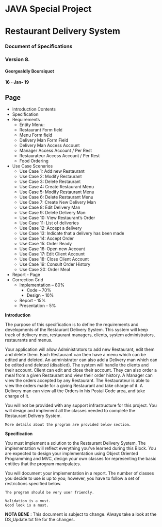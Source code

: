 # JAVA Special Project

# Restaurant Delivery System

### Document of Specifications

### Version 8.

#### Georgealdly Boursiquot

#### 16 - Jan- 19


## Page
- Introduction Contents
- Specification
- Requirements
   - Entity Menu:
   - Restaurant Form field
   - Menu Form field
   - Delivery Man Form Field
   - Delivery Man Access Account
   - Manager Access Account / Per Rest
   - Restaurateur Access Account / Per Rest
   - Food Ordering
- Use Case Scenarios
   - Use Case 1: Add new Restaurant
   - Use Case 2: Modify Restaurant
   - Use Case 3: Delete Restaurant
   - Use Case 4: Create Restaurant Menu
   - Use Case 5: Modify Restaurant Menu
   - Use Case 6: Delete Restaurant Menu
   - Use Case 7: Create New Delivery Man
   - Use Case 8: Edit Delivery Man
   - Use Case 9: Delete Delivery Man
   - Use Case 10: View Restaurant’s Order
   - Use Case 11: List of deliveries
   - Use Case 12: Accept a delivery
   - Use Case 13: Indicate that a delivery has been made
   - Use Case 14: Accept Order
   - Use Case 15: Order Ready
   - Use Case 16: Open new Account
   - Use Case 17: Edit Client Account
   - Use Case 18: Close Client Account
   - Use Case 19: Consult Order History
   - Use Case 20: Order Meal
- Report
         - Page
- Correction Grid
   - Implementation – 80%
      - Code – 70%
      - Design – 10%
   - Report - 15%
   - Presentation – 5%

**Introduction**

The purpose of this specification is to define the requirements and developments of the Restaurant
Delivery System. This system will keep track of delivery men, restaurant managers, clients, system
administrators, restaurants and menus.

Your application will allow Administrators to add new Restaurant, edit them and delete them. Each
Restaurant can then have a menu which can be edited and deleted. An administrator can also add a Delivery
man which can be edited and deleted (disabled). The system will handle the clients and their account. Client
can edit and close their account. They can also order a meal from a given Restaurant and view their order
history. A Manager can view the orders accepted by any Restaurant. The Restaurateur is able to view the
orders made for a giving Restaurant and take charge of it. A Delivery man can view all the Orders in his Postal
Code area, and take charge of it.

You will not be provided with any support infrastructure for this project. You will design and
implement all the classes needed to complete the Restaurant Delivery System.

```
More details about the program are provided below section.
```

**Specification**

You must implement a solution to the Restaurant Delivery System. The implementation will reflect
everything you’ve learned during this Block. You are expected to design your implementation using Object
Oriented Programming and MVC, design your own classes for representing the basic entities that the program
manipulates.

You will document your implementation in a report. The number of classes you decide to use is up to
you; however, you have to follow a set of restrictions specified below.

```
The program should be very user friendly.
```
```
Validation is a must.
Good look is a must.
```
**NOTA BENE** : This document is subject to change. Always take a look at the DS_Update.txt file for the
changes.
